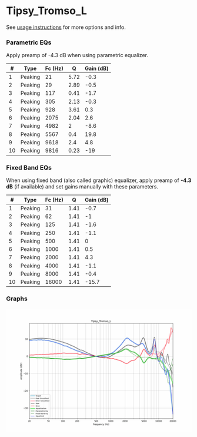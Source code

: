 # Tipsy_Tromso_L
See [usage instructions](https://github.com/jaakkopasanen/AutoEq#usage) for more options and info.

### Parametric EQs
Apply preamp of -4.3 dB when using parametric equalizer.

|   # | Type    |   Fc (Hz) |    Q |   Gain (dB) |
|-----|---------|-----------|------|-------------|
|   1 | Peaking |        21 | 5.72 |        -0.3 |
|   2 | Peaking |        29 | 2.89 |        -0.5 |
|   3 | Peaking |       117 | 0.41 |        -1.7 |
|   4 | Peaking |       305 | 2.13 |        -0.3 |
|   5 | Peaking |       928 | 3.61 |         0.3 |
|   6 | Peaking |      2075 | 2.04 |         2.6 |
|   7 | Peaking |      4982 | 2    |        -8.6 |
|   8 | Peaking |      5567 | 0.4  |        19.8 |
|   9 | Peaking |      9618 | 2.4  |         4.8 |
|  10 | Peaking |      9816 | 0.23 |       -19   |

### Fixed Band EQs
When using fixed band (also called graphic) equalizer, apply preamp of **-4.3 dB** (if available) and set gains manually with these parameters.

|   # | Type    |   Fc (Hz) |    Q |   Gain (dB) |
|-----|---------|-----------|------|-------------|
|   1 | Peaking |        31 | 1.41 |        -0.7 |
|   2 | Peaking |        62 | 1.41 |        -1   |
|   3 | Peaking |       125 | 1.41 |        -1.6 |
|   4 | Peaking |       250 | 1.41 |        -1.1 |
|   5 | Peaking |       500 | 1.41 |         0   |
|   6 | Peaking |      1000 | 1.41 |         0.5 |
|   7 | Peaking |      2000 | 1.41 |         4.3 |
|   8 | Peaking |      4000 | 1.41 |        -1.1 |
|   9 | Peaking |      8000 | 1.41 |        -0.4 |
|  10 | Peaking |     16000 | 1.41 |       -15.7 |

### Graphs
![](./Tipsy_Tromso_L.png)
